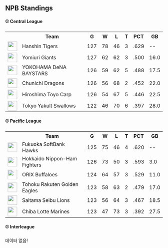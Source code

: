 ## NPB Standings

#### ⚾ Central League

<table>
<tr><th></th><th>Team</th><th>G</th><th>W</th><th>L</th><th>T</th><th>PCT</th><th>GB</th></tr>
<tr>
    <td><img src='https://npb.jp/bis/images/pet2025_t_1.gif' width='30'></td>
    <td>Hanshin
Tigers</td>
    <td>127</td>
    <td>78</td>
    <td>46</td>
    <td>3</td>
    <td>.629</td>
    <td>--</td>
</tr>
<tr>
    <td><img src='https://npb.jp/bis/images/pet2025_g_1.gif' width='30'></td>
    <td>Yomiuri
Giants</td>
    <td>127</td>
    <td>62</td>
    <td>62</td>
    <td>3</td>
    <td>.500</td>
    <td>16.0</td>
</tr>
<tr>
    <td><img src='https://npb.jp/bis/images/pet2025_db_1.gif' width='30'></td>
    <td>YOKOHAMA DeNA
BAYSTARS</td>
    <td>126</td>
    <td>59</td>
    <td>62</td>
    <td>5</td>
    <td>.488</td>
    <td>17.5</td>
</tr>
<tr>
    <td><img src='https://npb.jp/bis/images/pet2025_d_1.gif' width='30'></td>
    <td>Chunichi
Dragons</td>
    <td>126</td>
    <td>56</td>
    <td>68</td>
    <td>2</td>
    <td>.452</td>
    <td>22.0</td>
</tr>
<tr>
    <td><img src='https://npb.jp/bis/images/pet2025_c_1.gif' width='30'></td>
    <td>Hiroshima Toyo
Carp</td>
    <td>126</td>
    <td>54</td>
    <td>67</td>
    <td>5</td>
    <td>.446</td>
    <td>22.5</td>
</tr>
<tr>
    <td><img src='https://npb.jp/bis/images/pet2025_s_1.gif' width='30'></td>
    <td>Tokyo Yakult
Swallows</td>
    <td>122</td>
    <td>46</td>
    <td>70</td>
    <td>6</td>
    <td>.397</td>
    <td>28.0</td>
</tr>
</table>

#### ⚾ Pacific League

<table>
<tr><th></th><th>Team</th><th>G</th><th>W</th><th>L</th><th>T</th><th>PCT</th><th>GB</th></tr>
<tr>
    <td><img src='https://npb.jp/bis/images/pet2025_h_1.gif' width='30'></td>
    <td>Fukuoka SoftBank
Hawks</td>
    <td>125</td>
    <td>75</td>
    <td>46</td>
    <td>4</td>
    <td>.620</td>
    <td>--</td>
</tr>
<tr>
    <td><img src='' width='30'></td>
    <td>Hokkaido Nippon-Ham
Fighters</td>
    <td>126</td>
    <td>73</td>
    <td>50</td>
    <td>3</td>
    <td>.593</td>
    <td>3.0</td>
</tr>
<tr>
    <td><img src='' width='30'></td>
    <td>ORIX
Buffaloes</td>
    <td>124</td>
    <td>64</td>
    <td>57</td>
    <td>3</td>
    <td>.529</td>
    <td>11.0</td>
</tr>
<tr>
    <td><img src='https://npb.jp/bis/images/pet2025_e_1.gif' width='30'></td>
    <td>Tohoku Rakuten
Golden Eagles</td>
    <td>123</td>
    <td>58</td>
    <td>63</td>
    <td>2</td>
    <td>.479</td>
    <td>17.0</td>
</tr>
<tr>
    <td><img src='https://npb.jp/bis/images/pet2025_l_1.gif' width='30'></td>
    <td>Saitama Seibu
Lions</td>
    <td>123</td>
    <td>56</td>
    <td>64</td>
    <td>3</td>
    <td>.467</td>
    <td>18.5</td>
</tr>
<tr>
    <td><img src='https://npb.jp/bis/images/pet2025_m_1.gif' width='30'></td>
    <td>Chiba Lotte
Marines</td>
    <td>123</td>
    <td>47</td>
    <td>73</td>
    <td>3</td>
    <td>.392</td>
    <td>27.5</td>
</tr>
</table>

#### ⚾ Interleague

데이터 없음!

